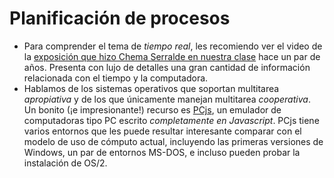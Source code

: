 # Planificación de procesos

- Para comprender el tema de _tiempo real_, les recomiendo ver el
  video de la [exposición que hizo Chema Serralde en nuestra
  clase](https://archive.org/details/ChemaSerralde20141022) hace un
  par de años. Presenta con lujo de detalles una gran cantidad de
  información relacionada con el tiempo y la computadora.
- Hablamos de los sistemas operativos que soportan multitarea
  _apropiativa_ y de los que únicamente manejan multitarea
  _cooperativa_. Un bonito (¡e impresionante!) recurso es
  [PCjs](http://www.pcjs.org/), un emulador de computadoras tipo PC
  escrito _completamente en Javascript_. PCjs tiene varios entornos
  que les puede resultar interesante comparar con el modelo de uso de
  cómputo actual, incluyendo las primeras versiones de Windows, un par
  de entornos MS-DOS, e incluso pueden probar la instalación de OS/2.
